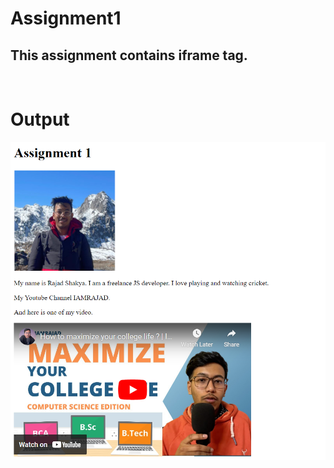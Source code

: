 # Assignment1
## This assignment contains iframe tag.
<br>

# Output
![Output Image](./image/output.PNG)